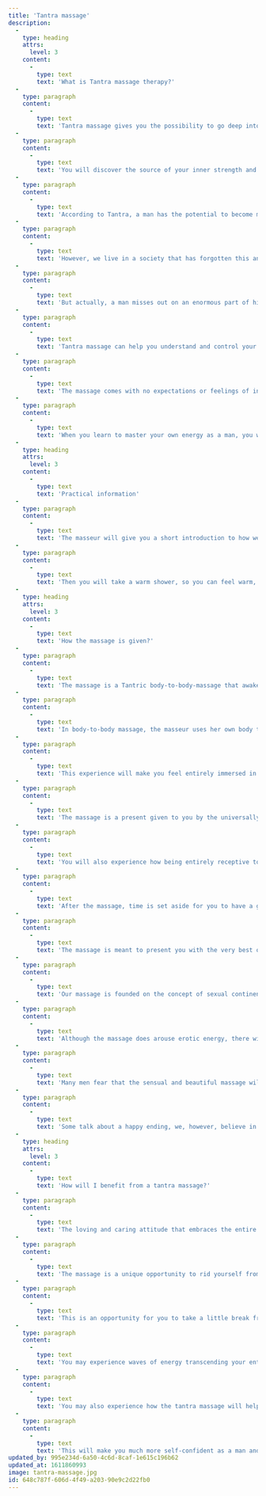 ```yaml
---
title: 'Tantra massage'
description:
  -
    type: heading
    attrs:
      level: 3
    content:
      -
        type: text
        text: 'What is Tantra massage therapy?'
  -
    type: paragraph
    content:
      -
        type: text
        text: 'Tantra massage gives you the possibility to go deep into yourself and to feel yourself from the inside.'
  -
    type: paragraph
    content:
      -
        type: text
        text: 'You will discover the source of your inner strength and power. Actually, many men experience that through sensual devotion to the present moment they find their mission in life and a path to deeper meaning in their lives.'
  -
    type: paragraph
    content:
      -
        type: text
        text: 'According to Tantra, a man has the potential to become multiorgasmic (just as the woman), which means that he will be able to have multiple orgasms without losing energy through ejaculation.'
  -
    type: paragraph
    content:
      -
        type: text
        text: 'However, we live in a society that has forgotten this and that teaches men that ejaculation is a goal in itself, and the most important thing in sex.'
  -
    type: paragraph
    content:
      -
        type: text
        text: 'But actually, a man misses out on an enormous part of his potential to live as a powerful, potent man if he ejaculates.  Therefore we want to teach men to master their sexual energy in a way where they can use it to fuel all their qualities and mission in life, and where they can learn – gradually – to become multiorgasmic and experience orgasm in their whole body, thus also realizing their potential as a divine lover.'
  -
    type: paragraph
    content:
      -
        type: text
        text: 'Tantra massage can help you understand and control your sexual energy so that you may stand firm, feeling secure and full of self-confidence, in your erotic life, your love life, your work life and in relation to yourself. This also implies that challenges like erectile dysfunction and premature ejaculation may be alleviated through tantra massage.'
  -
    type: paragraph
    content:
      -
        type: text
        text: 'The massage comes with no expectations or feelings of inferiority. The only thing you need do is to sense the present moment. In other words, you have the opportunity to feel yourself as you really are in the present moment, rather than having to perform or act in a way, and this experience is aligned with your deepest truth.'
  -
    type: paragraph
    content:
      -
        type: text
        text: 'When you learn to master your own energy as a man, you will also experience how you gain access to new dimensions of yourself and to a more spiritual understanding of your own masculine core.'
  -
    type: heading
    attrs:
      level: 3
    content:
      -
        type: text
        text: 'Practical information'
  -
    type: paragraph
    content:
      -
        type: text
        text: 'The masseur will give you a short introduction to how we work with massage tradition and what you can expect to experience during the massage.'
  -
    type: paragraph
    content:
      -
        type: text
        text: 'Then you will take a warm shower, so you can feel warm, relaxed and clean before the massage.  When you are ready for the massage, you will undress and lie down on the mattress. You will be naked during the massage, and during the entire massage session, your masseur will be wearing a g-string.'
  -
    type: heading
    attrs:
      level: 3
    content:
      -
        type: text
        text: 'How the massage is given?'
  -
    type: paragraph
    content:
      -
        type: text
        text: 'The massage is a Tantric body-to-body-massage that awakens and sharpens your senses. It awakens and arouses your erotic energy, which will be spread throughout your entire body and give you the ability to feel utmost pleasure while simultaneously staying in maximum control of your energy.'
  -
    type: paragraph
    content:
      -
        type: text
        text: 'In body-to-body massage, the masseur uses her own body to give the massage, i.e. her hands, arms, body, breasts and legs.'
  -
    type: paragraph
    content:
      -
        type: text
        text: 'This experience will make you feel entirely immersed in the sensual female energy which, in turn, will help you let go of all thoughts and become one with your body, sensing and enjoying what you are experiencing.'
  -
    type: paragraph
    content:
      -
        type: text
        text: 'The massage is a present given to you by the universally feminine, and you are invited, without having to do anything at all in return, simply to receive this gift.'
  -
    type: paragraph
    content:
      -
        type: text
        text: 'You will also experience how being entirely receptive to her touch allows you to experience the universally feminine gift bestowed on all women in an entirely new way that may help you in your daily encounters with women. Therefore, it is very important that you remember to focus on what you perceive and sense in the massage.'
  -
    type: paragraph
    content:
      -
        type: text
        text: 'After the massage, time is set aside for you to have a glass of water and some fruit, and you are welcome to ask questions or, if you so feel, to tell what you have sensed along the way, before you leave the Temple and re-enter the outside world, ready to tackle your everyday challenges and tasks in accordance with your true power, the vision for your life, and a heart filled with love.'
  -
    type: paragraph
    content:
      -
        type: text
        text: 'The massage is meant to present you with the very best of opportunities to experience the erotic and sensual potential of your entire body. The massage will therefore not include massage of the penis/lingam, which would only distract attention from the experience the rest of your body is enjoying. The ability to be fully present in the present moment, enjoying the sensual experience of a massage, is the best training any man can get to become multi- and whole-body orgasmic.'
  -
    type: paragraph
    content:
      -
        type: text
        text: 'Our massage is founded on the concept of sexual continence – because the path to endless ecstasy opens with the mastering of the erotic energy.'
  -
    type: paragraph
    content:
      -
        type: text
        text: 'Although the massage does arouse erotic energy, there will be no ejaculation; instead you will experience how the masseurs help you disseminate your energy throughout your entire body to make it come alive.'
  -
    type: paragraph
    content:
      -
        type: text
        text: 'Many men fear that the sensual and beautiful massage will make them ejaculate – but you will soon relax and enjoy the massage, and also notice that our skilled masseur helps you both awaken and also lift the energy so that it flows into states of unconditioned love, sensuality, pleasure, relaxation and high spiritual states, and you will also feel how you gradually learn to master your erotic energy and life energy.'
  -
    type: paragraph
    content:
      -
        type: text
        text: 'Some talk about a happy ending, we, however, believe in never-ending happiness.'
  -
    type: heading
    attrs:
      level: 3
    content:
      -
        type: text
        text: 'How will I benefit from a tantra massage?'
  -
    type: paragraph
    content:
      -
        type: text
        text: 'The loving and caring attitude that embraces the entire massage session awakens the heart in both the masseur and you. This will give you more peace of mind.'
  -
    type: paragraph
    content:
      -
        type: text
        text: 'The massage is a unique opportunity to rid yourself from the idea of roles you have to play and providing/ performing.'
  -
    type: paragraph
    content:
      -
        type: text
        text: 'This is an opportunity for you to take a little break from your work identity, your family role and your ideals; an opportunity to put all this aside and seize the moment to really experience pure being, sensation and inner peace in a way that renews and invigorates your masculinity from the inside—allowing you to respond your everyday life’s doings with clarity, power and love.'
  -
    type: paragraph
    content:
      -
        type: text
        text: 'You may experience waves of energy transcending your entire body and mind; and you may experience how this energy awakens, heals, and lifts you up while also giving you intense pleasure and joy.'
  -
    type: paragraph
    content:
      -
        type: text
        text: 'You may also experience how the tantra massage will help you let go of excessive goal-orientation so you can focus more on being present in the moment, and how you will gradually learn to master your sexual energy without suppressing it. In this way, you may, in time, learn to become multiorgasmic and your entire body may experience the same orgasmic intensity, which is usually a privilege of the sexual organs only.'
  -
    type: paragraph
    content:
      -
        type: text
        text: 'This will make you much more self-confident as a man and give you a feeling of virility, clout and strength in all aspects of life.'
updated_by: 995e234d-6a50-4c6d-8caf-1e615c196b62
updated_at: 1611860993
image: tantra-massage.jpg
id: 648c787f-606d-4f49-a203-90e9c2d22fb0
---
```


